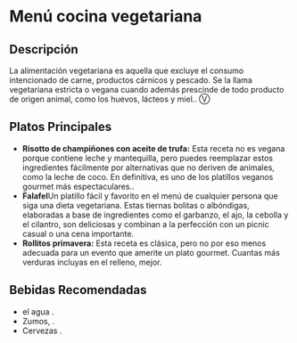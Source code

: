 # Menú cocina vegetariana


## Descripción 
La alimentación vegetariana es aquella que excluye el consumo intencionado de carne, productos cárnicos y pescado. Se la llama vegetariana estricta o vegana cuando además prescinde de todo producto de origen animal, como los huevos, lácteos y miel.. Ⓥ

## Platos Principales

- **Risotto de champiñones con aceite de trufa:** Esta receta no es vegana porque contiene leche y mantequilla, pero puedes reemplazar estos ingredientes fácilmente por alternativas que no deriven de animales, como la leche de coco. En definitiva, es uno de los platillos veganos gourmet más espectaculares.. 
- **Falafel**Un platillo fácil y favorito en el menú de cualquier persona que siga una dieta vegetariana. Estas tiernas bolitas o albóndigas, elaboradas a base de ingredientes como el garbanzo, el ajo, la cebolla y el cilantro, son deliciosas y combinan a la perfección con un picnic casual o una cena importante.
- **Rollitos primavera:** Esta receta es clásica, pero no por eso menos adecuada para un evento que amerite un plato gourmet. Cuantas más verduras incluyas en el relleno, mejor.

## Bebidas Recomendadas
- el agua .
- Zumos, .
- Cervezas .

